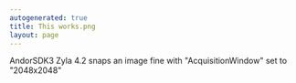 ```yaml
---
autogenerated: true
title: This works.png
layout: page
---
```


AndorSDK3 Zyla 4.2 snaps an image fine with "AcquisitionWindow" set to
"2048x2048"
